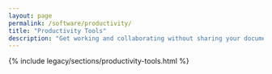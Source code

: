```yaml
---
layout: page
permalink: /software/productivity/
title: "Productivity Tools"
description: "Get working and collaborating without sharing your documents with a middleman or trusting a cloud provider."
---
```


{% include legacy/sections/productivity-tools.html %}
